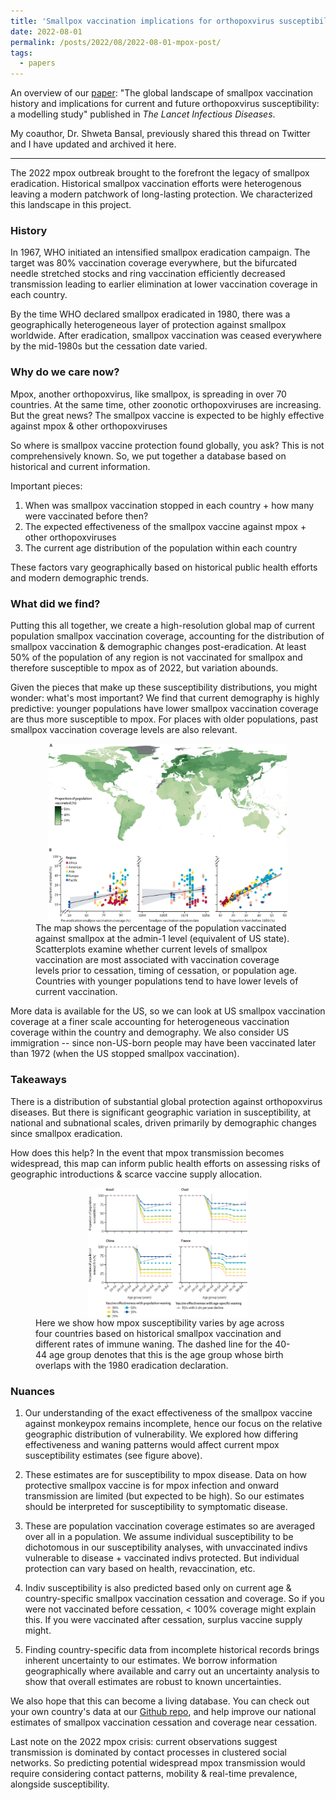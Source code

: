 ```yaml
---
title: 'Smallpox vaccination implications for orthopoxvirus susceptibility'
date: 2022-08-01
permalink: /posts/2022/08/2022-08-01-mpox-post/
tags:
  - papers
---
```


An overview of our <a href="https://doi.org/10.1016/S1473-3099(22)00664-8">paper</a>: "The global landscape of smallpox vaccination history and implications for current and future orthopoxvirus susceptibility: a modelling study" published in *The Lancet Infectious Diseases*. 

My coauthor, Dr. Shweta Bansal, previously shared this thread on Twitter and I have updated and archived it here.

----

The 2022 mpox outbreak brought to the forefront the legacy of smallpox eradication. Historical smallpox vaccination efforts were heterogenous leaving a modern patchwork of long-lasting protection. We characterized this landscape in this project.

### History
In 1967, WHO initiated an intensified smallpox eradication campaign. The target was 80% vaccination coverage everywhere, but the bifurcated needle stretched stocks and ring vaccination efficiently decreased transmission leading to earlier elimination at lower vaccination coverage in each country. 

By the time WHO declared smallpox eradicated in 1980, there was a geographically heterogeneous layer of protection against smallpox worldwide. After eradication, smallpox vaccination was ceased everywhere by the mid-1980s but the cessation date varied. 

### Why do we care now? 
Mpox, another orthopoxvirus, like smallpox, is spreading in over 70 countries. At the same time, other zoonotic orthopoxviruses are increasing. But the great news? The smallpox vaccine is expected to be highly effective against mpox & other orthopoxviruses

So where is smallpox vaccine protection found globally, you ask? This is not comprehensively known. So, we put together a database based on historical and current information. 

Important pieces: 
1. When was smallpox vaccination stopped in each country + how many were vaccinated before then?
2. The expected effectiveness of the smallpox vaccine against mpox + other orthopoxviruses
3. The current age distribution of the population within each country

These factors vary geographically based on historical public health efforts and modern demographic trends.

### What did we find?
Putting this all together, we create a high-resolution global map of current population smallpox vaccination coverage, accounting for the distribution of smallpox vaccination & demographic changes post-eradication. At least 50% of the population of any region is not vaccinated for smallpox and therefore susceptible to mpox as of 2022, but variation abounds.

Given the pieces that make up these susceptibility distributions, you might wonder: what's most important? We find that current demography is highly predictive: younger populations have lower smallpox vaccination coverage are thus more susceptible to mpox. For places with older populations, past smallpox vaccination coverage levels are also relevant.

<figure style="display: flex; justify-content: center; align-items: center; flex-direction: column;">
  <img src="/assets/images/figures/mpox-fig1.jpg" style="width: 90%; height: auto;">
  <figcaption> The map shows the percentage of the population vaccinated against smallpox at the admin-1 level (equivalent of US state). Scatterplots examine whether current levels of smallpox vaccination are most associated with vaccination coverage levels prior to cessation, timing of cessation, or population age. Countries with younger populations tend to have lower levels of current vaccination. </figcaption>
</figure>

More data is available for the US, so we can look at US smallpox vaccination coverage at a finer scale accounting for heterogeneous vaccination coverage within the country and demography. We also consider US immigration -- since non-US-born people may have been vaccinated later than 1972 (when the US stopped smallpox vaccination).

### Takeaways
There is a distribution of substantial global protection against orthopoxvirus diseases. But there is significant geographic variation in susceptibility, at national and subnational scales, driven primarily by demographic changes since smallpox eradication. 

How does this help? In the event that mpox transmission becomes widespread, this map can inform public health efforts on assessing risks of geographic introductions & scarce vaccine supply allocation. 

<figure style="display: flex; justify-content: center; align-items: center; flex-direction: column;">
  <img src="/assets/images/figures/mpox-fig3.jpg" style="width: 60%; height: auto;">
  <figcaption> Here we show how mpox susceptibility varies by age across four countries based on historical smallpox vaccination and different rates of immune waning. The dashed line for the 40-44 age group denotes that this is the age group whose birth overlaps with the 1980 eradication declaration. </figcaption>
</figure>

### Nuances
1. Our understanding of the exact effectiveness of the smallpox vaccine against monkeypox remains incomplete, hence our focus on the relative geographic distribution of vulnerability. We explored how differing effectiveness and waning patterns would affect current mpox susceptibility estimates (see figure above). 

2. These estimates are for susceptibility to mpox disease. Data on how protective smallpox vaccine is for mpox infection and onward transmission are limited (but expected to be high). So our estimates should be interpreted for susceptibility to symptomatic disease.

3. These are population vaccination coverage estimates so are averaged over all in a population. We assume individual susceptibility to be dichotomous in our susceptibility analyses, with unvaccinated indivs vulnerable to disease + vaccinated indivs protected. But individual protection can vary based on health, revaccination, etc.

4. Indiv susceptibility is also predicted based only on current age & country-specific smallpox vaccination cessation and coverage. So if you were not vaccinated before cessation, < 100% coverage might explain this. If you were vaccinated after cessation, surplus vaccine supply might.

5. Finding country-specific data from incomplete historical records brings inherent uncertainty to our estimates. We borrow information geographically where available and carry out an uncertainty analysis to show that overall estimates are robust to known uncertainties.

We also hope that this can become a living database. You can check out your own country's data at our <a href="https://github.com/bansallab/mpx_landscape">Github repo</a>, and help improve our national estimates of smallpox vaccination cessation and coverage near cessation.

Last note on the 2022 mpox crisis: current observations suggest transmission is dominated by contact processes in clustered social networks. So predicting potential widespread mpox transmission would require considering contact patterns, mobility & real-time prevalence, alongside susceptibility.
